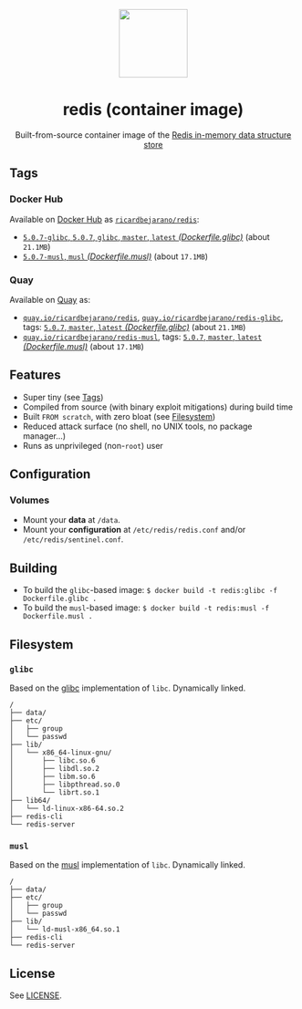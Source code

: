 <p align="center"><img src="https://emojipedia-us.s3.dualstack.us-west-1.amazonaws.com/thumbs/160/apple/198/balloon_1f388.png" width="120px"></p>
<h1 align="center">redis (container image)</h1>
<p align="center">Built-from-source container image of the <a href="https://redis.io">Redis in-memory data structure store</a></p>


## Tags

### Docker Hub

Available on [Docker Hub](https://hub.docker.com) as [`ricardbejarano/redis`](https://hub.docker.com/r/ricardbejarano/redis):

- [`5.0.7-glibc`, `5.0.7`, `glibc`, `master`, `latest` *(Dockerfile.glibc)*](https://github.com/ricardbejarano/redis/blob/master/Dockerfile.glibc) (about `21.1MB`)
- [`5.0.7-musl`, `musl` *(Dockerfile.musl)*](https://github.com/ricardbejarano/redis/blob/master/Dockerfile.musl) (about `17.1MB`)

### Quay

Available on [Quay](https://quay.io) as:

- [`quay.io/ricardbejarano/redis`](https://quay.io/repository/ricardbejarano/redis), [`quay.io/ricardbejarano/redis-glibc`](https://quay.io/repository/ricardbejarano/redis-glibc), tags: [`5.0.7`, `master`, `latest` *(Dockerfile.glibc)*](https://github.com/ricardbejarano/redis/blob/master/Dockerfile.glibc) (about `21.1MB`)
- [`quay.io/ricardbejarano/redis-musl`](https://quay.io/repository/ricardbejarano/redis-musl), tags: [`5.0.7`, `master`, `latest` *(Dockerfile.musl)*](https://github.com/ricardbejarano/redis/blob/master/Dockerfile.musl) (about `17.1MB`)


## Features

* Super tiny (see [Tags](#tags))
* Compiled from source (with binary exploit mitigations) during build time
* Built `FROM scratch`, with zero bloat (see [Filesystem](#filesystem))
* Reduced attack surface (no shell, no UNIX tools, no package manager...)
* Runs as unprivileged (non-`root`) user


## Configuration

### Volumes

- Mount your **data** at `/data`.
- Mount your **configuration** at `/etc/redis/redis.conf` and/or `/etc/redis/sentinel.conf`.


## Building

- To build the `glibc`-based image: `$ docker build -t redis:glibc -f Dockerfile.glibc .`
- To build the `musl`-based image: `$ docker build -t redis:musl -f Dockerfile.musl .`


## Filesystem

### `glibc`

Based on the [glibc](https://www.gnu.org/software/libc/) implementation of `libc`. Dynamically linked.

```
/
├── data/
├── etc/
│   ├── group
│   └── passwd
├── lib/
│   └── x86_64-linux-gnu/
│       ├── libc.so.6
│       ├── libdl.so.2
│       ├── libm.so.6
│       ├── libpthread.so.0
│       └── librt.so.1
├── lib64/
│   └── ld-linux-x86-64.so.2
├── redis-cli
└── redis-server
```

### `musl`

Based on the [musl](https://www.musl-libc.org/) implementation of `libc`. Dynamically linked.

```
/
├── data/
├── etc/
│   ├── group
│   └── passwd
├── lib/
│   └── ld-musl-x86_64.so.1
├── redis-cli
└── redis-server
```


## License

See [LICENSE](https://github.com/ricardbejarano/redis/blob/master/LICENSE).
